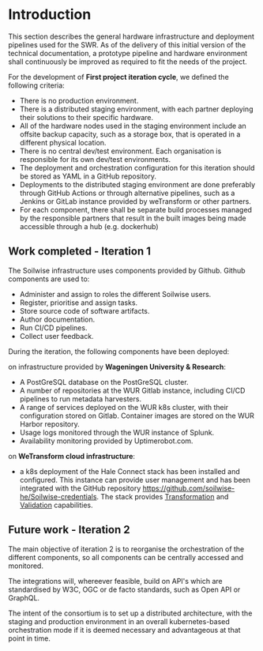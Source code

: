 # Introduction

This section describes the general hardware infrastructure and deployment pipelines used for the SWR. As of the delivery of this initial version of the technical documentation, a prototype pipeline and hardware environment shall continuously be improved as required to fit the needs of the project.

For the development of **First project iteration cycle**, we defined the following criteria:

- There is no production environment.
- There is a distributed staging environment, with each partner deploying their solutions to their specific hardware.
- All of the hardware nodes used in the staging environment include an offsite backup capacity, such as a storage box, that is operated in a different physical location.
- There is no central dev/test environment. Each organisation is responsible for its own dev/test environments.
- The deployment and orchestration configuration for this iteration should be stored as YAML in a GitHub repository.
- Deployments to the distributed staging environment are done preferably through GitHub Actions or through alternative pipelines, such as a Jenkins or GitLab instance provided by weTransform or other partners.
- For each component, there shall be separate build processes managed by the responsible partners that result in the built images being made accessible through a hub (e.g. dockerhub)

## Work completed - Iteration 1

The Soilwise infrastructure uses components provided by Github. Github components are used to:

- Administer and assign to roles the different Soilwise users.
- Register, prioritise and assign tasks.
- Store source code of software artifacts.
- Author documentation.
- Run CI/CD pipelines.
- Collect user feedback.

During the iteration, the following components have been deployed:

on infrastructure provided by **Wageningen University & Research**:

- A PostGreSQL database on the PostGreSQL cluster.
- A number of repositories at the WUR Gitlab instance, including CI/CD pipelines to run metadata harvesters.
- A range of services deployed on the WUR k8s cluster, with their configuration stored on Gitlab. Container images are stored on the WUR Harbor repository.
- Usage logs monitored through the WUR instance of Splunk.
- Availability monitoring provided by Uptimerobot.com.


on **WeTransform cloud infrastructure**:

- a k8s deployment of the Hale Connect stack has been installed and configured. This instance can provide user management and has been integrated with the GitHub repository <https://github.com/soilwise-he/Soilwise-credentials>. The stack provides [Transformation](../technical_components/transformation.md) and [Validation](../technical_components/metadata_validation.md) capabilities.


## Future work - Iteration 2

The main objective of iteration 2 is to reorganise the orchestration of the different components, so all components can be centrally accessed and monitored.  
 
The integrations will, whereever feasible, build on API's which are standardised by W3C, OGC or de facto standards, such as Open API or GraphQL. 

The intent of the consortium is to set up a distributed architecture, with the staging and production environment in an overall kubernetes-based orchestration mode if it is deemed necessary and advantageous at that point in time.
